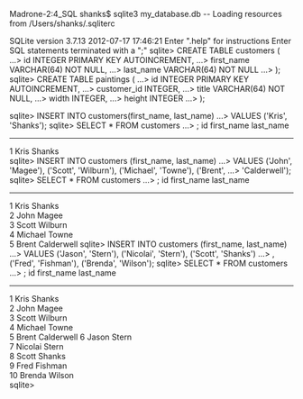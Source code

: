 <!-- ## Show the terminal output here.  -->
Madrone-2:4_SQL shanks$ sqlite3 my_database.db
-- Loading resources from /Users/shanks/.sqliterc

SQLite version 3.7.13 2012-07-17 17:46:21
Enter ".help" for instructions
Enter SQL statements terminated with a ";"
sqlite> CREATE TABLE customers (
   ...> id INTEGER PRIMARY KEY AUTOINCREMENT,
   ...> first_name VARCHAR(64) NOT NULL,
   ...> last_name VARCHAR(64) NOT NULL
   ...> );
sqlite> CREATE TABLE paintings (
   ...> id INTEGER PRIMARY KEY AUTOINCREMENT,
   ...> customer_id INTEGER,
   ...> title VARCHAR(64) NOT NULL,
   ...> width INTEGER,
   ...> height INTEGER
   ...> );

sqlite> INSERT INTO customers(first_name, last_name)
   ...> VALUES ('Kris', 'Shanks');
sqlite> SELECT * FROM customers
   ...> ;
id          first_name  last_name 
----------  ----------  ----------
1           Kris        Shanks    
sqlite> INSERT INTO customers (first_name, last_name)
   ...> VALUES ('John', 'Magee'), ('Scott', 'Wilburn'), ('Michael', 'Towne'), ('Brent', 
   ...> 'Calderwell');
sqlite> SELECT * FROM customers
   ...> ;
id          first_name  last_name 
----------  ----------  ----------
1           Kris        Shanks    
2           John        Magee     
3           Scott       Wilburn   
4           Michael     Towne     
5           Brent       Calderwell
sqlite> INSERT INTO customers (first_name, last_name)
   ...> VALUES ('Jason', 'Stern'), ('Nicolai', 'Stern'), ('Scott', 'Shanks')
   ...> , ('Fred', 'Fishman'), ('Brenda', 'Wilson');
sqlite> SELECT * FROM customers
   ...> ;
id          first_name  last_name 
----------  ----------  ----------
1           Kris        Shanks    
2           John        Magee     
3           Scott       Wilburn   
4           Michael     Towne     
5           Brent       Calderwell
6           Jason       Stern     
7           Nicolai     Stern     
8           Scott       Shanks    
9           Fred        Fishman   
10          Brenda      Wilson    
sqlite> 
